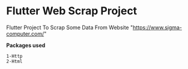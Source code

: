 # Flutter Web Scrap Project

Flutter Project To Scrap Some Data From Website "https://www.sigma-computer.com/"

**Packages used**
```
1-Http
2-Html
```
 
